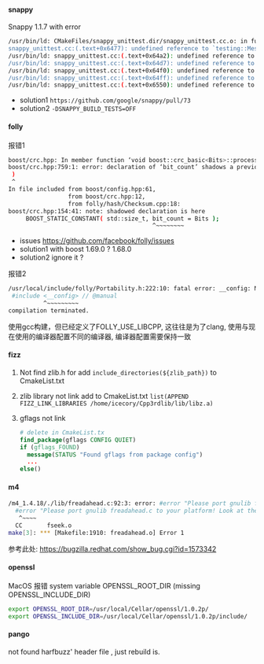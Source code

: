 #### snappy

Snappy 1.1.7 with error

```bash
/usr/bin/ld: CMakeFiles/snappy_unittest.dir/snappy_unittest.cc.o: in function `snappy::Snappy_ZeroOffsetCopy_Test::TestBody()':
snappy_unittest.cc:(.text+0x6477): undefined reference to `testing::Message::Message()'
/usr/bin/ld: snappy_unittest.cc:(.text+0x64a2): undefined reference to `testing::internal::GetBoolAssertionFailureMessage[abi:cxx11](testing::AssertionResult const&, char const*, char const*, char const*)'
/usr/bin/ld: snappy_unittest.cc:(.text+0x64d7): undefined reference to `testing::internal::AssertHelper::AssertHelper(testing::TestPartResult::Type, char const*, int, char const*)'
/usr/bin/ld: snappy_unittest.cc:(.text+0x64f0): undefined reference to `testing::internal::AssertHelper::operator=(testing::Message const&) const'
/usr/bin/ld: snappy_unittest.cc:(.text+0x64ff): undefined reference to `testing::internal::AssertHelper::~AssertHelper()'
/usr/bin/ld: snappy_unittest.cc:(.text+0x6550): undefined reference to `testing::internal::AssertHelper::~AssertHelper()'

```

- solution1 `https://github.com/google/snappy/pull/73`
- solution2 `-DSNAPPY_BUILD_TESTS=OFF`

#### folly

报错1

```bash
boost/crc.hpp: In member function ‘void boost::crc_basic<Bits>::process_bits(unsigned char, std::size_t)’:
boost/crc.hpp:759:1: error: declaration of ‘bit_count’ shadows a previous local [-Werror=shadow=compatible-local]
 )
 ^
In file included from boost/config.hpp:61,
                 from boost/crc.hpp:12,
                 from folly/hash/Checksum.cpp:18:
boost/crc.hpp:154:41: note: shadowed declaration is here
     BOOST_STATIC_CONSTANT( std::size_t, bit_count = Bits );
                                         ^~~~~~~~~
```

- issues https://github.com/facebook/folly/issues
- solution1 with boost 1.69.0 ? 1.68.0
- solution2 ignore it ?

报错2

```bash
/usr/local/include/folly/Portability.h:222:10: fatal error: __config: No such file or directory
 #include <__config> // @manual
          ^~~~~~~~~~
compilation terminated.
```

使用gcc构建，但已经定义了FOLLY_USE_LIBCPP, 这往往是为了clang, 使用与现在使用的编译器配置不同的编译器, 编译器配置需要保持一致

#### fizz

1. Not find zlib.h
    for add `include_directories(${zlib_path})` to CmakeList.txt
2. zlib library not link
    add to CmakeList.txt
    `list(APPEND FIZZ_LINK_LIBRARIES /home/icecory/Cpp3rdlib/lib/libz.a)`
3. gflags not link

    ```cmake
    # delete in CmakeList.tx
    find_package(gflags CONFIG QUIET)
    if (gflags_FOUND)
      message(STATUS "Found gflags from package config")
      ...
    else()
    ```

#### m4

```bash
/m4_1.4.18/./lib/freadahead.c:92:3: error: #error "Please port gnulib freadahead.c to your platform! Look at the definition of fflush, fread, ungetc on your system, then report this to bug-gnulib."
  #error "Please port gnulib freadahead.c to your platform! Look at the definition of fflush, fread, ungetc on your system, then report this to bug-gnulib."
   ^~~~~
  CC       fseek.o
make[3]: *** [Makefile:1910: freadahead.o] Error 1
```

参考此处: https://bugzilla.redhat.com/show_bug.cgi?id=1573342

#### openssl

MacOS 报错 system variable OPENSSL_ROOT_DIR (missing OPENSSL_INCLUDE_DIR)

```bash
export OPENSSL_ROOT_DIR=/usr/local/Cellar/openssl/1.0.2p/
export OPENSSL_INCLUDE_DIR=/usr/local/Cellar/openssl/1.0.2p/include/
```

#### pango

not found harfbuzz' header file , just rebuild is.
